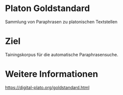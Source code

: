 # Platon Goldstandard

Sammlung von Paraphrasen zu platonischen Textstellen

# Ziel

Tainingskorpus für die automatische Paraphrasensuche. 

# Weitere Informationen

https://digital-plato.org/goldstandard.html

